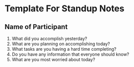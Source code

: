 # Template For Standup Notes

## Name of Participant
1. What did you accomplish yesterday?
2. What are you planning on accomplishing today?
3. What tasks are you having a hard time completing?
4. Do you have any information that everyone should know?
5. What are you most worried about today?
